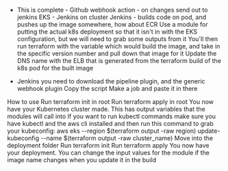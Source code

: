 - This is complete - Github webhook action - on changes send out to jenkins
EKS - Jenkins on cluster
Jenkins - builds code on pod, and pushes up the image somewhere, how about ECR
Use a module for putting the actual k8s deployment so that it isn't in with the EKS configuration, but we will need to grab some outputs from it
You'll then run terraform with the variable which would build the image, and take in the specific version number and pull down that image for it
Update the DNS name with the ELB that is generated from the terraform build of the k8s pod for the built image

- Jenkins you need to download the pipeline plugin, and the generic webhook plugin
Copy the script
Make a job and paste it in there


How to use
Run terraform init in root
Run terraform apply in root
You now have your Kubernetes cluster made.  This has output variables that the modules will call into
If you want to run kubectl commands make sure you have kubectl and the aws cli installed and then run this command to grab your kubeconfig:
aws eks --region $(terraform output -raw region) update-kubeconfig --name $(terraform output -raw cluster_name)
Move into the deployment folder
Run terraform init
Run terraform apply
You now have your deployment.  You can change the input values for the module if the image name changes when you update it in the build

